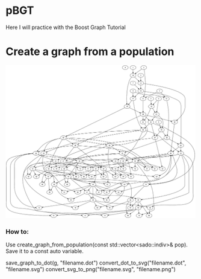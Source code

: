 # pBGT
Here I will practice with the Boost Graph Tutorial

# Create a graph from a population
![alt text](https://github.com/Lumphie/pBGT/blob/master/test.png "It can create graphs from a sado::population")

### How to:

Use create_graph_from_population(const std::vector\<sado::indiv>& pop).
Save it to a const auto variable.

save_graph_to_dot(g, "filename.dot")
convert_dot_to_svg("filename.dot", "filename.svg")
convert_svg_to_png("filename.svg", "filename.png")
